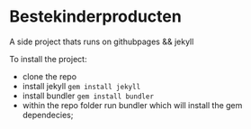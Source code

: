 # Bestekinderproducten

A side project thats runs on githubpages && jekyll

To install the project:
- clone the repo
- install jekyll `gem install jekyll`
- install bundler `gem install bundler`
- within the repo folder run bundler which will install the gem dependecies;
